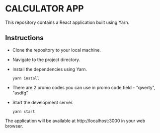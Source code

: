 # CALCULATOR APP

This repository contains a React application built using Yarn.

## Instructions

- Clone the repository to your local machine.
- Navigate to the project directory.
- Install the dependencies using Yarn.

      yarn install

- There are 2 promo codes you can use in promo code field - "qwerty", "asdfg"
- Start the development server.

      yarn start

The application will be available at http://localhost:3000 in your web browser.
